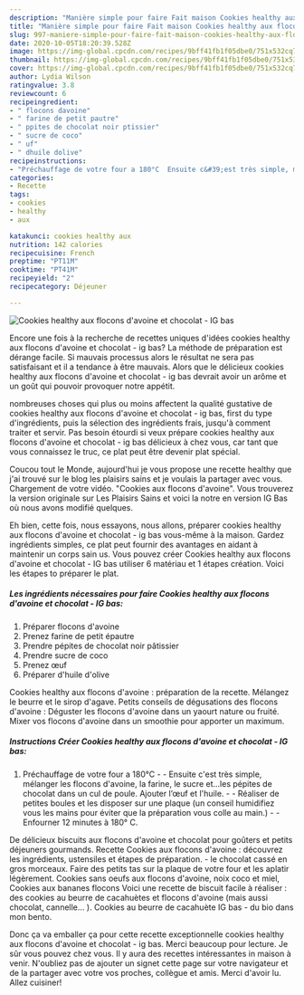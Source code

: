 ```yaml
---
description: "Manière simple pour faire Fait maison Cookies healthy aux flocons d&amp;#39;avoine et chocolat - IG bas"
title: "Manière simple pour faire Fait maison Cookies healthy aux flocons d&amp;#39;avoine et chocolat - IG bas"
slug: 997-maniere-simple-pour-faire-fait-maison-cookies-healthy-aux-flocons-d-and-39-avoine-et-chocolat-ig-bas
date: 2020-10-05T18:20:39.528Z
image: https://img-global.cpcdn.com/recipes/9bff41fb1f05dbe0/751x532cq70/cookies-healthy-aux-flocons-davoine-et-chocolat-ig-bas-photo-principale-de-la-recette.jpg
thumbnail: https://img-global.cpcdn.com/recipes/9bff41fb1f05dbe0/751x532cq70/cookies-healthy-aux-flocons-davoine-et-chocolat-ig-bas-photo-principale-de-la-recette.jpg
cover: https://img-global.cpcdn.com/recipes/9bff41fb1f05dbe0/751x532cq70/cookies-healthy-aux-flocons-davoine-et-chocolat-ig-bas-photo-principale-de-la-recette.jpg
author: Lydia Wilson
ratingvalue: 3.8
reviewcount: 6
recipeingredient:
- " flocons davoine"
- " farine de petit pautre"
- " ppites de chocolat noir ptissier"
- " sucre de coco"
- " uf"
- " dhuile dolive"
recipeinstructions:
- "Préchauffage de votre four a 180°C  Ensuite c&#39;est très simple, mélanger les flocons d&#39;avoine, la farine, le sucre et...les pépites de chocolat dans un cul de poule. Ajouter l’œuf et l&#39;huile.  Réaliser de petites boules et les disposer sur une plaque (un conseil humidifiez vous les mains pour éviter que la préparation vous colle au main.)  Enfourner 12 minutes à 180° C."
categories:
- Recette
tags:
- cookies
- healthy
- aux

katakunci: cookies healthy aux 
nutrition: 142 calories
recipecuisine: French
preptime: "PT11M"
cooktime: "PT41M"
recipeyield: "2"
recipecategory: Déjeuner

---
```



![Cookies healthy aux flocons d&#39;avoine et chocolat - IG bas](https://img-global.cpcdn.com/recipes/9bff41fb1f05dbe0/751x532cq70/cookies-healthy-aux-flocons-davoine-et-chocolat-ig-bas-photo-principale-de-la-recette.jpg)

Encore une fois à la recherche de recettes uniques d'idées cookies healthy aux flocons d&#39;avoine et chocolat - ig bas? La méthode de préparation est dérange facile. Si mauvais processus alors le résultat ne sera pas satisfaisant et il a tendance à être mauvais. Alors que le délicieux cookies healthy aux flocons d&#39;avoine et chocolat - ig bas devrait avoir un arôme et un goût qui pouvoir provoquer notre appétit.

nombreuses choses qui plus ou moins affectent la qualité gustative de cookies healthy aux flocons d&#39;avoine et chocolat - ig bas, first du type d'ingrédients, puis la sélection des ingrédients frais, jusqu'à comment traiter et servir. Pas besoin étourdi si veux prépare cookies healthy aux flocons d&#39;avoine et chocolat - ig bas délicieux à chez vous, car tant que vous connaissez le truc, ce plat peut être devenir plat spécial.

Coucou tout le Monde, aujourd&#39;hui je vous propose une recette healthy que j&#39;ai trouvé sur le blog les plaisirs sains et je voulais la partager avec vous. Chargement de votre vidéo. &#34;Cookies aux flocons d&#39;avoine&#34;. Vous trouverez la version originale sur Les Plaisirs Sains et voici la notre en version IG Bas où nous avons modifié quelques.


Eh bien, cette fois, nous essayons, nous allons, préparer cookies healthy aux flocons d&#39;avoine et chocolat - ig bas vous-même à la maison. Gardez ingrédients simples, ce plat peut fournir des avantages en aidant à maintenir un corps sain us. Vous pouvez créer Cookies healthy aux flocons d&#39;avoine et chocolat - IG bas utiliser 6 matériau et 1 étapes création. Voici les étapes to préparer le plat.

<!--inarticleads1-->

##### Les ingrédients nécessaires pour faire Cookies healthy aux flocons d&#39;avoine et chocolat - IG bas:

1. Préparer  flocons d&#39;avoine
1. Prenez  farine de petit épautre
1. Prendre  pépites de chocolat noir pâtissier
1. Prendre  sucre de coco
1. Prenez  œuf
1. Préparer  d&#39;huile d&#39;olive


Cookies healthy aux flocons d&#39;avoine : préparation de la recette. Mélangez le beurre et le sirop d&#39;agave. Petits conseils de dégusations des flocons d&#39;avoine : Déguster les flocons d&#39;avoine dans un yaourt nature ou fruité. Mixer vos flocons d&#39;avoine dans un smoothie pour apporter un maximum. 

<!--inarticleads2-->

##### Instructions Créer Cookies healthy aux flocons d&#39;avoine et chocolat - IG bas:

1. Préchauffage de votre four a 180°C -  - Ensuite c&#39;est très simple, mélanger les flocons d&#39;avoine, la farine, le sucre et...les pépites de chocolat dans un cul de poule. Ajouter l’œuf et l&#39;huile. -  - Réaliser de petites boules et les disposer sur une plaque (un conseil humidifiez vous les mains pour éviter que la préparation vous colle au main.) -  - Enfourner 12 minutes à 180° C.


De délicieux biscuits aux flocons d&#39;avoine et chocolat pour goûters et petits déjeuners gourmands. Recette Cookies aux flocons d&#39;avoine : découvrez les ingrédients, ustensiles et étapes de préparation. - le chocolat cassé en gros morceaux. Faire des petits tas sur la plaque de votre four et les aplatir légèrement. Cookies sans oeufs aux flocons d&#39;avoine, noix coco et miel, Cookies aux bananes flocons Voici une recette de biscuit facile à réaliser : des cookies au beurre de cacahuètes et flocons d&#39;avoine (mais aussi chocolat, cannelle… ). Cookies au beurre de cacahuète IG bas - du bio dans mon bento. 


Donc ça va emballer ça pour cette recette exceptionnelle cookies healthy aux flocons d&#39;avoine et chocolat - ig bas. Merci beaucoup pour lecture. Je sûr vous pouvez chez vous. Il y aura des recettes  intéressantes in maison à venir. N'oubliez pas de ajouter un signet cette page sur votre navigateur et de la partager avec votre vos proches, collègue et amis. Merci d'avoir lu. Allez cuisiner!
